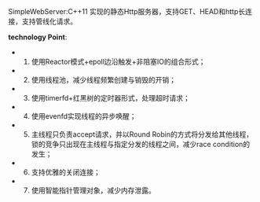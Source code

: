 SimpleWebServer:C++11 实现的静态Http服务器，支持GET、HEAD和http长连接，支持管线化请求。

**technology Point**:
* 1. 使用Reactor模式+epoll边沿触发+非阻塞IO的组合形式；
* 2. 使用线程池，减少线程频繁创建与销毁的开销；
* 3. 使用timerfd+红黑树的定时器形式，处理超时请求；
* 4. 使用evenfd实现线程的异步唤醒；
* 5. 主线程只负责accept请求，并以Round Robin的方式将分发给其他线程，锁的竞争只出现在主线程与指定分发的线程之间，减少race condition的发生；
* 6. 支持优雅的关闭连接；
* 7. 使用智能指针管理对象，减少内存泄露。

